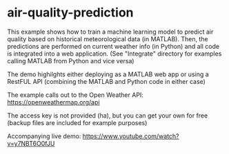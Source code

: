 # air-quality-prediction
This example shows how to train a machine learning model to predict air quality based on historical meteorological data (in MATLAB). Then, the predictions are performed on current weather info (in Python) and all code is integrated into a web application. (See "Integrate" directory for examples calling MATLAB from Python and vice versa)

The demo highilghts either deploying as a MATLAB web app or using a RestFUL API (combining the MATLAB and Python code in either case)

The example calls out to the Open Weather API: https://openweathermap.org/api

The access key is not provided (ha), but you can get your own for free (backup files are included for example purposes)

Accompanying live demo: https://www.youtube.com/watch?v=y7NBT6O0fJU
